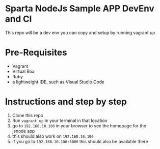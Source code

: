 # Sparta NodeJs Sample APP DevEnv and CI
This repo will be a dev env you can copy and setup by running vagrant up

# Pre-Requisites 
- Vagrant 
- Virtual Box
- Ruby
- a lightweight IDE, such as Visual Studio Code

# Instructions and step by step
1. Clone this repo
2. Run `vagrant up` in your terminal in that location
3. go to `192.168.10.100` in your browser to see the homepage for the jsnode app
4. this should also work on `192.168.10.100`
5. if you go to `192.168.10.100:3000` this should also be available there
 